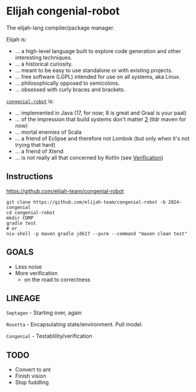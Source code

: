 Elijah congenial-robot
=======================

The elijah-lang compiler/package manager.

Elijah is:

- ... a high-level language built to explore code generation and other interesting techniques.
- ... a historical curiosity.
- ... meant to be easy to use standalone or with existing projects.
- ... free software (LGPL) intended for use on all systems, aka Linux.
- ... philosophically opposed to semicolons.
- ... obsessed with curly braces and brackets.

[`congenial-robot`][1] is:

- ... implemented in Java (17, for now; 8 is great and Graal is your paal)
- ... of the impression that build systems don't matter [2][2] (tldr maven for now)
- ... mortal enemies of Scala
- ... a friend of Eclipse and therefore not Lombok (but only when it's not trying that hard)
- ... a friend of Xtend
- ... is not really all that concerned by Kotlin (see [Verification][3])


Instructions
-------------

https://github.com/elijah-team/congenial-robot

```shell
git clone https://github.com/elijah-team/congenial-robot -b 2024-congenial
cd congenial-robot
mkdir COMP
gradle test
# or 
nix-shell -p maven gradle jdk17 --pure --command "maven clean test"
```

GOALS
------

- Less noise
- More verification
  - on the road to correctness


LINEAGE
--------

`Septagon` - Starting over, again

`Rosetta` - Encapsulating state/environment. Pull model.

`Congenial` - Testablility/verification


TODO
-----

- Convert to ant
- Finish vision
- Stop fuddling


[1]: https://github.com/elijah-team/congenial-robot
[2]: https://gitlab.com/elijah-team/documentation/petal-to-the-medal/-/blob/main/ginitiatives/G8.md?ref_type=heads
[3]: https://gitlab.com/elijah-team/documentation/petal-to-the-medal/-/blob/main/ginitiatives/G1.md?ref_type=heads 
